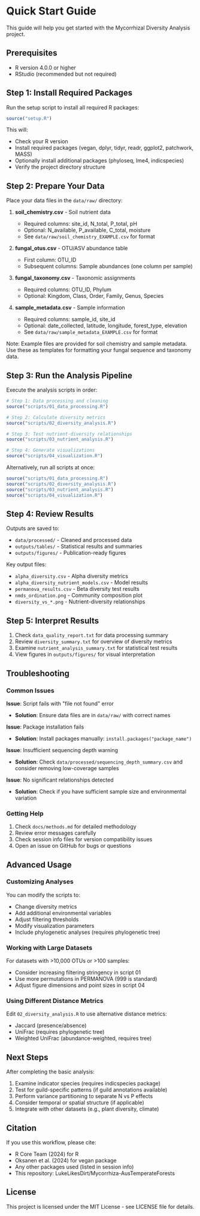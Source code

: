 # Quick Start Guide

This guide will help you get started with the Mycorrhizal Diversity Analysis project.

## Prerequisites

- R version 4.0.0 or higher
- RStudio (recommended but not required)

## Step 1: Install Required Packages

Run the setup script to install all required R packages:

```R
source("setup.R")
```

This will:
- Check your R version
- Install required packages (vegan, dplyr, tidyr, readr, ggplot2, patchwork, MASS)
- Optionally install additional packages (phyloseq, lme4, indicspecies)
- Verify the project directory structure

## Step 2: Prepare Your Data

Place your data files in the `data/raw/` directory:

1. **soil_chemistry.csv** - Soil nutrient data
   - Required columns: site_id, N_total, P_total, pH
   - Optional: N_available, P_available, C_total, moisture
   - See `data/raw/soil_chemistry_EXAMPLE.csv` for format

2. **fungal_otus.csv** - OTU/ASV abundance table
   - First column: OTU_ID
   - Subsequent columns: Sample abundances (one column per sample)

3. **fungal_taxonomy.csv** - Taxonomic assignments
   - Required columns: OTU_ID, Phylum
   - Optional: Kingdom, Class, Order, Family, Genus, Species

4. **sample_metadata.csv** - Sample information
   - Required columns: sample_id, site_id
   - Optional: date_collected, latitude, longitude, forest_type, elevation
   - See `data/raw/sample_metadata_EXAMPLE.csv` for format

Note: Example files are provided for soil chemistry and sample metadata. Use these as templates for formatting your fungal sequence and taxonomy data.

## Step 3: Run the Analysis Pipeline

Execute the analysis scripts in order:

```R
# Step 1: Data processing and cleaning
source("scripts/01_data_processing.R")

# Step 2: Calculate diversity metrics
source("scripts/02_diversity_analysis.R")

# Step 3: Test nutrient-diversity relationships
source("scripts/03_nutrient_analysis.R")

# Step 4: Generate visualizations
source("scripts/04_visualization.R")
```

Alternatively, run all scripts at once:

```R
source("scripts/01_data_processing.R")
source("scripts/02_diversity_analysis.R")
source("scripts/03_nutrient_analysis.R")
source("scripts/04_visualization.R")
```

## Step 4: Review Results

Outputs are saved to:
- `data/processed/` - Cleaned and processed data
- `outputs/tables/` - Statistical results and summaries
- `outputs/figures/` - Publication-ready figures

Key output files:
- `alpha_diversity.csv` - Alpha diversity metrics
- `alpha_diversity_nutrient_models.csv` - Model results
- `permanova_results.csv` - Beta diversity test results
- `nmds_ordination.png` - Community composition plot
- `diversity_vs_*.png` - Nutrient-diversity relationships

## Step 5: Interpret Results

1. Check `data_quality_report.txt` for data processing summary
2. Review `diversity_summary.txt` for overview of diversity metrics
3. Examine `nutrient_analysis_summary.txt` for statistical test results
4. View figures in `outputs/figures/` for visual interpretation

## Troubleshooting

### Common Issues

**Issue**: Script fails with "file not found" error
- **Solution**: Ensure data files are in `data/raw/` with correct names

**Issue**: Package installation fails
- **Solution**: Install packages manually: `install.packages("package_name")`

**Issue**: Insufficient sequencing depth warning
- **Solution**: Check `data/processed/sequencing_depth_summary.csv` and consider removing low-coverage samples

**Issue**: No significant relationships detected
- **Solution**: Check if you have sufficient sample size and environmental variation

### Getting Help

1. Check `docs/methods.md` for detailed methodology
2. Review error messages carefully
3. Check session info files for version compatibility issues
4. Open an issue on GitHub for bugs or questions

## Advanced Usage

### Customizing Analyses

You can modify the scripts to:
- Change diversity metrics
- Add additional environmental variables
- Adjust filtering thresholds
- Modify visualization parameters
- Include phylogenetic analyses (requires phylogenetic tree)

### Working with Large Datasets

For datasets with >10,000 OTUs or >100 samples:
- Consider increasing filtering stringency in script 01
- Use more permutations in PERMANOVA (999 is standard)
- Adjust figure dimensions and point sizes in script 04

### Using Different Distance Metrics

Edit `02_diversity_analysis.R` to use alternative distance metrics:
- Jaccard (presence/absence)
- UniFrac (requires phylogenetic tree)
- Weighted UniFrac (abundance-weighted, requires tree)

## Next Steps

After completing the basic analysis:
1. Examine indicator species (requires indicspecies package)
2. Test for guild-specific patterns (if guild annotations available)
3. Perform variance partitioning to separate N vs P effects
4. Consider temporal or spatial structure (if applicable)
5. Integrate with other datasets (e.g., plant diversity, climate)

## Citation

If you use this workflow, please cite:
- R Core Team (2024) for R
- Oksanen et al. (2024) for vegan package
- Any other packages used (listed in session info)
- This repository: LukeLikesDirt/Mycorrhiza-AusTemperateForests

## License

This project is licensed under the MIT License - see LICENSE file for details.
